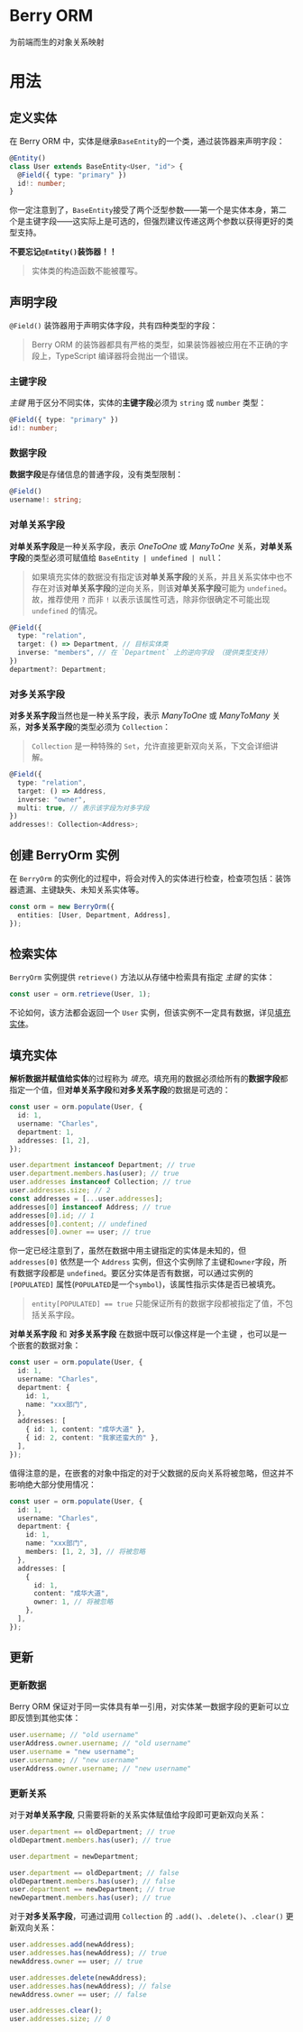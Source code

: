 # Berry ORM

为前端而生的对象关系映射

# 用法

## 定义实体

在 Berry ORM 中，实体是继承`BaseEntity`的一个类，通过装饰器来声明字段：

```ts
@Entity()
class User extends BaseEntity<User, "id"> {
  @Field({ type: "primary" })
  id!: number;
}
```

你一定注意到了，`BaseEntity`接受了两个泛型参数——第一个是实体本身，第二个是主键字段——这实际上是可选的，但强烈建议传递这两个参数以获得更好的类型支持。

**不要忘记`@Entity()`装饰器！！**

> 实体类的构造函数不能被覆写。

## 声明字段

`@Field()` 装饰器用于声明实体字段，共有四种类型的字段：

> Berry ORM 的装饰器都具有严格的类型，如果装饰器被应用在不正确的字段上，TypeScript 编译器将会抛出一个错误。

### 主键字段

_主键_ 用于区分不同实体，实体的**主键字段**必须为 `string` 或 `number` 类型：

```ts
@Field({ type: "primary" })
id!: number;
```

### 数据字段

**数据字段**是存储信息的普通字段，没有类型限制：

```ts
@Field()
username!: string;
```

### 对单关系字段

**对单关系字段**是一种关系字段，表示 _OneToOne_ 或 _ManyToOne_ 关系，**对单关系字段**的类型必须可赋值给 `BaseEntity | undefined | null`：

> 如果填充实体的数据没有指定该**对单关系字段**的关系，并且关系实体中也不存在对该**对单关系字段**的逆向关系，则该**对单关系字段**可能为 `undefined`。故，推荐使用 `?` 而非 `!` 以表示该属性可选，除非你很确定不可能出现 `undefined` 的情况。

```ts
@Field({
  type: "relation",
  target: () => Department, // 目标实体类
  inverse: "members", // 在 `Department` 上的逆向字段 （提供类型支持）
})
department?: Department;
```

### 对多关系字段

**对多关系字段**当然也是一种关系字段，表示 _ManyToOne_ 或 _ManyToMany_ 关系，**对多关系字段**的类型必须为 `Collection`：

> `Collection` 是一种特殊的 `Set`，允许直接更新双向关系，下文会详细讲解。

```ts
@Field({
  type: "relation",
  target: () => Address,
  inverse: "owner",
  multi: true, // 表示该字段为对多字段
})
addresses!: Collection<Address>;
```

## 创建 BerryOrm 实例

在 `BerryOrm` 的实例化的过程中，将会对传入的实体进行检查，检查项包括：装饰器遗漏、主键缺失、未知关系实体等。

```ts
const orm = new BerryOrm({
  entities: [User, Department, Address],
});
```

## 检索实体

`BerryOrm` 实例提供 `retrieve()` 方法以从存储中检索具有指定 _主键_ 的实体：

```ts
const user = orm.retrieve(User, 1);
```

不论如何，该方法都会返回一个 `User` 实例，但该实例不一定具有数据，详见[填充实体](#填充实体)。

## 填充实体

**解析数据并赋值给实体**的过程称为 _填充_。填充用的数据必须给所有的**数据字段**都指定一个值，但**对单关系字段**和**对多关系字段**的数据是可选的：

```ts
const user = orm.populate(User, {
  id: 1,
  username: "Charles",
  department: 1,
  addresses: [1, 2],
});
```

```ts
user.department instanceof Department; // true
user.department.members.has(user); // true
user.addresses instanceof Collection; // true
user.addresses.size; // 2
const addresses = [...user.addresses];
addresses[0] instanceof Address; // true
addresses[0].id; // 1
addresses[0].content; // undefined
addresses[0].owner == user; // true
```

你一定已经注意到了，虽然在数据中用主键指定的实体是未知的，但 `addresses[0]` 依然是一个 `Address` 实例，但这个实例除了主键和`owner`字段，所有数据字段都是 `undefined`。要区分实体是否有数据，可以通过实例的 `[POPULATED]` 属性(`POPULATED`是一个`symbol`)，该属性指示实体是否已被填充。

> `entity[POPULATED] == true` 只能保证所有的数据字段都被指定了值，不包括关系字段。

**对单关系字段** 和 **对多关系字段** 在数据中既可以像这样是一个主键 ，也可以是一个嵌套的数据对象：

```ts
const user = orm.populate(User, {
  id: 1,
  username: "Charles",
  department: {
    id: 1,
    name: "xxx部门",
  },
  addresses: [
    { id: 1, content: "成华大道" },
    { id: 2, content: "我家还蛮大的" },
  ],
});
```

值得注意的是，在嵌套的对象中指定的对于父数据的反向关系将被忽略，但这并不影响绝大部分使用情况：

```ts
const user = orm.populate(User, {
  id: 1,
  username: "Charles",
  department: {
    id: 1,
    name: "xxx部门",
    members: [1, 2, 3], // 将被忽略
  },
  addresses: [
    {
      id: 1,
      content: "成华大道",
      owner: 1, // 将被忽略
    },
  ],
});
```

## 更新

### 更新数据

Berry ORM 保证对于同一实体具有单一引用，对实体某一数据字段的更新可以立即反馈到其他实体：

```ts
user.username; // "old username"
userAddress.owner.username; // "old username"
user.username = "new username";
user.username; // "new username"
userAddress.owner.username; // "new username"
```

### 更新关系

对于**对单关系字段**, 只需要将新的关系实体赋值给字段即可更新双向关系：

```ts
user.department == oldDepartment; // true
oldDepartment.members.has(user); // true

user.department = newDepartment;

user.department == oldDepartment; // false
oldDepartment.members.has(user); // false
user.department == newDepartment; // true
newDepartment.members.has(user); // true
```

对于**对多关系字段**，可通过调用 `Collection` 的 `.add()`、`.delete()`、`.clear()` 更新双向关系：

```ts
user.addresses.add(newAddress);
user.addresses.has(newAddress); // true
newAddress.owner == user; // true

user.addresses.delete(newAddress);
user.addresses.has(newAddress); // false
newAddress.owner == user; // false

user.addresses.clear();
user.addresses.size; // 0
```
